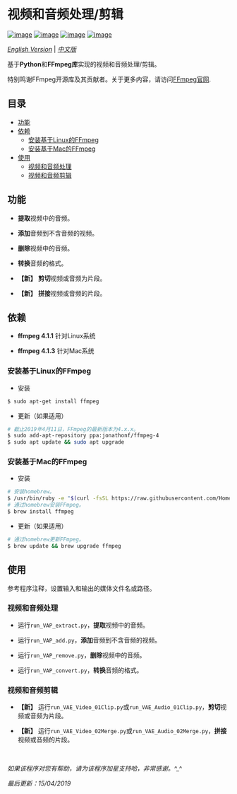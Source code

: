 # 视频和音频处理/剪辑

[![image](https://img.shields.io/badge/license-MIT-green.svg)](https://github.com/HeZhang1994/video-audio-editing/blob/master/LICENSE)
[![image](https://img.shields.io/badge/python-3.7-blue.svg)]()
[![image](https://img.shields.io/badge/status-stable-brightgreen.svg)]()
[![image](https://img.shields.io/badge/build-passing-brightgreen.svg)]()

[*English Version*](https://github.com/HeZhang1994/video-audio-editing/blob/master/README.md) | [*中文版*](https://github.com/HeZhang1994/video-audio-editing/blob/master/README-cn.md)

基于**Python**和**FFmpeg库**实现的视频和音频处理/剪辑。

特别鸣谢FFmpeg开源库及其贡献者。关于更多内容，请访问[FFmpeg官网](https://www.ffmpeg.org/).

## 目录

- [功能](#功能)
- [依赖](#依赖)
  - [安装基于Linux的FFmpeg](#安装基于linux的ffmpeg)
  - [安装基于Mac的FFmpeg](#安装基于mac的ffmpeg)
- [使用](#使用)
  - [视频和音频处理](#video-and-audio-processing)
  - [视频和音频剪辑](#video-and-audio-editing)

## 功能

- **提取**视频中的音频。

- **添加**音频到不含音频的视频。

- **删除**视频中的音频。

- **转换**音频的格式。

- **【新】** **剪切**视频或音频为片段。

- **【新】** **拼接**视频或音频的片段。

## 依赖

* __ffmpeg 4.1.1__ 针对Linux系统

* __ffmpeg 4.1.3__ 针对Mac系统

### 安装基于Linux的FFmpeg

* 安装
```bash
$ sudo apt-get install ffmpeg
```

* 更新（如果适用）
```bash
# 截止2019年4月11日，FFmpeg的最新版本为4.x.x。
$ sudo add-apt-repository ppa:jonathonf/ffmpeg-4
$ sudo apt update && sudo apt upgrade
```

### 安装基于Mac的FFmpeg

* 安装
```bash
# 安装homebrew。
$ /usr/bin/ruby -e "$(curl -fsSL https://raw.githubusercontent.com/Homebrew/install/master/install)"
# 通过homebrew安装FFmpeg。
$ brew install ffmpeg
```

* 更新（如果适用）
```bash
# 通过homebrew更新FFmpeg。
$ brew update && brew upgrade ffmpeg
```

## 使用

参考程序注释，设置输入和输出的媒体文件名或路径。

### 视频和音频处理

- 运行`run_VAP_extract.py`，**提取**视频中的音频。

- 运行`run_VAP_add.py`，**添加**音频到不含音频的视频。

- 运行`run_VAP_remove.py`，**删除**视频中的音频。

- 运行`run_VAP_convert.py`，**转换**音频的格式。

### 视频和音频剪辑

- **【新】** 运行`run_VAE_Video_01Clip.py`或`run_VAE_Audio_01Clip.py`，**剪切**视频或音频为片段。

- **【新】** 运行`run_VAE_Video_02Merge.py`或`run_VAE_Audio_02Merge.py`，**拼接**视频或音频的片段。


<br>

<i>如果该程序对您有帮助，请为该程序加星支持哈，非常感谢。^_^</i>

<i>最后更新：15/04/2019</i>
